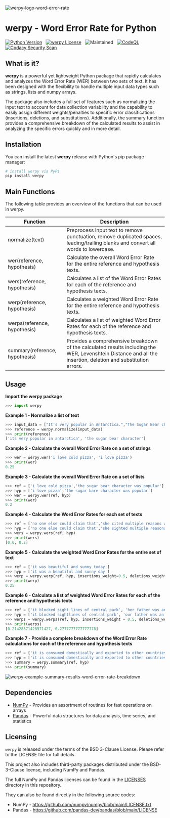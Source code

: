 
![werpy-logo-word-error-rate](https://user-images.githubusercontent.com/52817125/235063664-2f21629c-0fad-46b6-a487-c2b5ef6f80e9.png)
# werpy - Word Error Rate for Python
<!-- badges: start -->
[![Python Version](https://img.shields.io/badge/python-3.8%7C3.9%7C3.10%7C3.11-blue?logo=python&logoColor=ffdd54)](https://www.python.org/downloads/)&nbsp;&nbsp;
[![werpy License](https://img.shields.io/badge/License-BSD_3--Clause-blue.svg)](https://github.com/analyticsinmotion/werpy/blob/main/LICENSE)&nbsp;&nbsp;
![Maintained](https://img.shields.io/badge/Maintained%3F-yes-green.svg)&nbsp;&nbsp;
[![CodeQL](https://github.com/analyticsinmotion/werpy/actions/workflows/codeql.yml/badge.svg)](https://github.com/analyticsinmotion/werpy/actions/workflows/codeql.yml)&nbsp;&nbsp;
[![Codacy Security Scan](https://github.com/analyticsinmotion/werpy/actions/workflows/codacy.yml/badge.svg)](https://github.com/analyticsinmotion/werpy/actions/workflows/codacy.yml)&nbsp;&nbsp;
<!-- badges: end -->

## What is it?
**werpy** is a powerful yet lightweight Python package that rapidly calculates and analyzes the Word Error Rate (WER) between two sets of text. 
It has been designed with the flexibility to handle multiple input data types such as strings, lists and numpy arrays.<br />

The package also includes a full set of features such as normalizing the input text to account for data collection variability and the capability to easily assign different weights/penalties to specific error classifications (insertions, deletions, and substitutions).
Additionally, the summary function provides a comprehensive breakdown of the calculated results to assist in analyzing the specific errors quickly and in more detail.
<br />

## Installation
You can install the latest **werpy** release with Python's pip package manager:

```python
# install werpy via PyPi
pip install werpy
```

## Main Functions
The following table provides an overview of the functions that can be used in werpy.

| Function  | Description | 
| ------------- | ------------- |
| normalize(text)  | Preprocess input text to remove punctuation, remove duplicated spaces, leading/trailing blanks and convert all words to lowercase. |
| wer(reference, hypothesis)  | Calculate the overall Word Error Rate for the entire reference and hypothesis texts. |
| wers(reference, hypothesis)  | Calculates a list of the Word Error Rates for each of the reference and hypothesis texts. |
| werp(reference, hypothesis)  | Calculates a weighted Word Error Rate for the entire reference and hypothesis texts. |
| werps(reference, hypothesis)  | Calculates a list of weighted Word Error Rates for each of the reference and hypothesis texts. |
| summary(reference, hypothesis)  | Provides a comprehensive breakdown of the calculated results including the WER, Levenshtein Distance and all the insertion, deletion and substitution errors. |


## Usage
**Import the werpy package**
```python
>>> import werpy
```

**Example 1 - Normalize a list of text**
```python
>>> input_data = ["It's very popular in Antarctica.","The Sugar Bear character"]
>>> reference = werpy.normalize(input_data)
>>> print(reference)
['its very popular in antarctica', 'the sugar bear character']
```

**Example 2 - Calculate the overall Word Error Rate on a set of strings**
```python
>>> wer = werpy.wer('i love cold pizza', 'i love pizza')
>>> print(wer)
0.25
```

**Example 3 - Calculate the overall Word Error Rate on a set of lists**
```python
>>> ref = ['i love cold pizza','the sugar bear character was popular']
>>> hyp = ['i love pizza','the sugar bare character was popular']
>>> wer = werpy.wer(ref, hyp)
>>> print(wer)
0.2
```

**Example 4 - Calculate the Word Error Rates for each set of texts**
```python
>>> ref = ['no one else could claim that','she cited multiple reasons why']
>>> hyp = ['no one else could claim that','she sighted multiple reasons why']
>>> wers = werpy.wers(ref, hyp)
>>> print(wers)
[0.0, 0.2]
```

**Example 5 - Calculate the weighted Word Error Rates for the entire set of text**
```python
>>> ref = ['it was beautiful and sunny today']
>>> hyp = ['it was a beautiful and sunny day']
>>> werp = werpy.werp(ref, hyp, insertions_weight=0.5, deletions_weight=0.5, substitutions_weight=1)
>>> print(werp)
0.25
```

**Example 6 - Calculate a list of weighted Word Error Rates for each of the reference and hypothesis texts**
```python
>>> ref = ['it blocked sight lines of central park', 'her father was an alderman in the city government']
>>> hyp = ['it blocked sightlines of central park', 'our father was an elder man in the city government']
>>> werps = werpy.werps(ref, hyp, insertions_weight = 0.5, deletions_weight = 0.5, substitutions_weight = 1)
>>> print(werps)
[0.21428571428571427, 0.2777777777777778]
```

**Example 7 - Provide a complete breakdown of the Word Error Rate calculations for each of the reference and hypothesis texts**
```python
>>> ref = ['it is consumed domestically and exported to other countries', 'rufino street in makati right inside the makati central business district', 'its estuary is considered to have abnormally low rates of dissolved oxygen', 'he later cited his first wife anita as the inspiration for the song', 'no one else could claim that']
>>> hyp = ['it is consumed domestically and exported to other countries', 'rofino street in mccauti right inside the macasi central business district', 'its estiary is considered to have a normally low rates of dissolved oxygen', 'he later sighted his first wife anita as the inspiration for the song', 'no one else could claim that']
>>> summary = werpy.summary(ref, hyp)
>>> print(summary)
```
<!-- <img src=".github/assets/images/werpy-example-summary-results-word-error-rate-breakdown.png" width=100% height=100%> -->
<!-- <img src="https://github.com/analyticsinmotion/werpy/blob/main/.github/assets/images/werpy-example-summary-results-word-error-rate-breakdown.png" width=100% height=100%> -->
<!-- ![werpy summary DataFrame](.github/assets/images/werpy-example-summary-results-word-error-rate-breakdown.png)-->

![werpy-example-summary-results-word-error-rate-breakdown](https://user-images.githubusercontent.com/52817125/234950114-7efcce9b-7a76-4413-830f-7deda20cad75.png)



## Dependencies
 - <a href="https://www.numpy.org">NumPy</a> - Provides an assortment of routines for fast operations on arrays
 - <a href="https://pandas.pydata.org/">Pandas</a> - Powerful data structures for data analysis, time series, and statistics

## Licensing

``werpy`` is released under the terms of the BSD 3-Clause License. Please refer to the LICENSE file for full details.

This project also includes third-party packages distributed under the BSD-3-Clause license, including NumPy and Pandas.

The full NumPy and Pandas licenses can be found in the <a href="https://github.com/analyticsinmotion/werpy/tree/main/LICENSES">LICENSES</a> directory in this repository. 

They can also be found directly in the following source codes:

 - NumPy - <a href="https://github.com/numpy/numpy/blob/main/LICENSE.txt">https://github.com/numpy/numpy/blob/main/LICENSE.txt</a>
 - Pandas - <a href="https://github.com/pandas-dev/pandas/blob/main/LICENSE">https://github.com/pandas-dev/pandas/blob/main/LICENSE</a>

